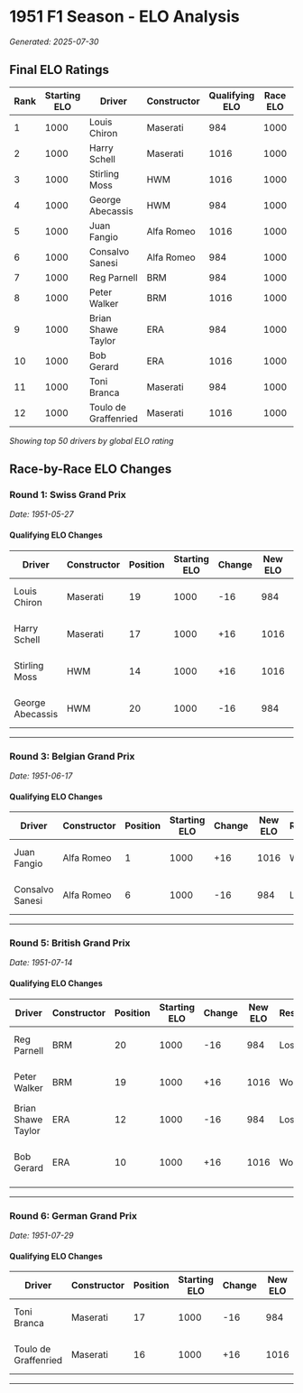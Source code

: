 # 1951 F1 Season - ELO Analysis

*Generated: 2025-07-30*

## Final ELO Ratings

| Rank | Starting ELO | Driver | Constructor | Qualifying ELO | Race ELO | ELO |
|------|--------------|--------|-------------|----------------|----------|-----|
| 1 | 1000 | Louis Chiron | Maserati | 984 | 1000 | 1000 |
| 2 | 1000 | Harry Schell | Maserati | 1016 | 1000 | 1000 |
| 3 | 1000 | Stirling Moss | HWM | 1016 | 1000 | 1000 |
| 4 | 1000 | George Abecassis | HWM | 984 | 1000 | 1000 |
| 5 | 1000 | Juan Fangio | Alfa Romeo | 1016 | 1000 | 1000 |
| 6 | 1000 | Consalvo Sanesi | Alfa Romeo | 984 | 1000 | 1000 |
| 7 | 1000 | Reg Parnell | BRM | 984 | 1000 | 1000 |
| 8 | 1000 | Peter Walker | BRM | 1016 | 1000 | 1000 |
| 9 | 1000 | Brian Shawe Taylor | ERA | 984 | 1000 | 1000 |
| 10 | 1000 | Bob Gerard | ERA | 1016 | 1000 | 1000 |
| 11 | 1000 | Toni Branca | Maserati | 984 | 1000 | 1000 |
| 12 | 1000 | Toulo de Graffenried | Maserati | 1016 | 1000 | 1000 |


*Showing top 50 drivers by global ELO rating*

## Race-by-Race ELO Changes

### Round 1: Swiss Grand Prix
*Date: 1951-05-27*

#### Qualifying ELO Changes

| Driver | Constructor | Position | Starting ELO | Change | New ELO | Result | vs Teammate |
|--------|-------------|----------|--------------|--------|---------|--------|--------------|
| Louis Chiron | Maserati | 19 | 1000 | -16 | 984 | Lost | Harry Schell (P17) |
| Harry Schell | Maserati | 17 | 1000 | +16 | 1016 | Won | Louis Chiron (P19) |
| Stirling Moss | HWM | 14 | 1000 | +16 | 1016 | Won | George Abecassis (P20) |
| George Abecassis | HWM | 20 | 1000 | -16 | 984 | Lost | Stirling Moss (P14) |

---

### Round 3: Belgian Grand Prix
*Date: 1951-06-17*

#### Qualifying ELO Changes

| Driver | Constructor | Position | Starting ELO | Change | New ELO | Result | vs Teammate |
|--------|-------------|----------|--------------|--------|---------|--------|--------------|
| Juan Fangio | Alfa Romeo | 1 | 1000 | +16 | 1016 | Won | Consalvo Sanesi (P6) |
| Consalvo Sanesi | Alfa Romeo | 6 | 1000 | -16 | 984 | Lost | Juan Fangio (P1) |

---

### Round 5: British Grand Prix
*Date: 1951-07-14*

#### Qualifying ELO Changes

| Driver | Constructor | Position | Starting ELO | Change | New ELO | Result | vs Teammate |
|--------|-------------|----------|--------------|--------|---------|--------|--------------|
| Reg Parnell | BRM | 20 | 1000 | -16 | 984 | Lost | Peter Walker (P19) |
| Peter Walker | BRM | 19 | 1000 | +16 | 1016 | Won | Reg Parnell (P20) |
| Brian Shawe Taylor | ERA | 12 | 1000 | -16 | 984 | Lost | Bob Gerard (P10) |
| Bob Gerard | ERA | 10 | 1000 | +16 | 1016 | Won | Brian Shawe Taylor (P12) |

---

### Round 6: German Grand Prix
*Date: 1951-07-29*

#### Qualifying ELO Changes

| Driver | Constructor | Position | Starting ELO | Change | New ELO | Result | vs Teammate |
|--------|-------------|----------|--------------|--------|---------|--------|--------------|
| Toni Branca | Maserati | 17 | 1000 | -16 | 984 | Lost | Toulo de Graffenried (P16) |
| Toulo de Graffenried | Maserati | 16 | 1000 | +16 | 1016 | Won | Toni Branca (P17) |

---

